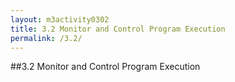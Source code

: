 ```yaml
---
layout: m3activity0302
title: 3.2 Monitor and Control Program Execution
permalink: /3.2/
---
```

##3.2 Monitor and Control Program Execution

